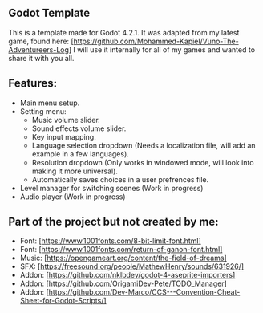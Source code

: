## Godot Template
 
This is a template made for Godot 4.2.1.
It was adapted from my latest game, found here: [https://github.com/Mohammed-Kapiel/Vuno-The-Adventureers-Log]
I will use it internally for all of my games and wanted to share it with you all. 

## Features:
* Main menu setup.
* Setting menu:
	* Music volume slider.
	* Sound effects volume slider.
	* Key input mapping.
	* Language selection dropdown (Needs a localization file, will add an example in a few languages).
	* Resolution dropdown (Only works in windowed mode, will look into making it more universal).
	* Automatically saves choices in a user prefrences file.
* Level manager for switching scenes (Work in progress)
* Audio player (Work in progress)

## Part of the project but not created by me:
* Font: [https://www.1001fonts.com/8-bit-limit-font.html]
* Font: [https://www.1001fonts.com/return-of-ganon-font.html]
* Music: [https://opengameart.org/content/the-field-of-dreams]
* SFX: [https://freesound.org/people/MathewHenry/sounds/631926/]
* Addon: [https://github.com/nklbdev/godot-4-aseprite-importers]
* Addon: [https://github.com/OrigamiDev-Pete/TODO_Manager]
* Addon: [https://github.com/Dev-Marco/CCS---Convention-Cheat-Sheet-for-Godot-Scripts/]

